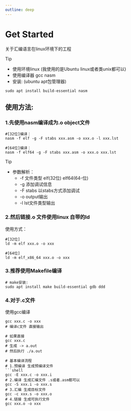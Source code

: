 ```yaml
---
outline: deep
---
```

# Get Started
关于汇编语言在linux环境下的工程

> [!TIP] 
> - 使用环境linux (我使用的是Ubuntu linux或者类unix都可以)
> - 使用编译器 gcc nasm
> - 安装: (ubuntu apt包管理器)  
```shell
sudo apt install build-essential nasm
```  
    

## 使用方法:  
### 1.先使用nasm编译成为.o object文件  
```shell
#[32位]编译：
nasm -f elf -g -F stabs xxx.asm -o xxx.o -l xxx.lst
```  
```shell
#[64位]编译：
nasm -f elf64 -g -F stabs xxx.asm -o xxx.o xxx.lst
```  
>[!TIP]    
> - 参数解析：  
>     - -f 文件类型 elf(32位) elf64(64-位)  
>     - -g 添加调试信息  
>     - -F stabs 以stabs方式添加调试  
>     - -o output输出  
>     - -l lst文件类型输出

### 2.然后链接.o 文件使用linux 自带的ld  

使用方式：   
```shell
#[32位] 
ld -m elf xxx.o -o xxx
```  

```shell
#[64位] 
ld -m elf_x86_64 xxx.o -o xxx
```

### 3.推荐使用Makefile编译
```shell
# make安装:
sudo apt install make build-essential gdb ddd
```

### 4.对于.c文件
使用gcc编译
```shell
gcc xxx.c -o xxx 
# 编译c文件 直接输出 

# 如果直接
gcc xxx.c
# 生成 -> a.out
# 然后执行 ./a.out

# 基本编译流程
# 1.预编译 生成预编译文件
```shell
gcc -E xxx.c -o xxx.i
# 2.编译 生成汇编文件 .s或者.asm都可以
gcc -S xxx.i -o xxx.s
# 3.汇编 生成目标文件
gcc -c xxx.s -o xxx.o
# 4.链接 生成可执行文件
gcc xxx.o -o xxx
```
